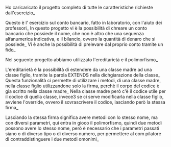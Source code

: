 Ho caricaricato il progetto completo di tutte le caratteristiche richieste dall'esercizio_

Questo è l' esercizio sul conto bancario, fatto in laboratorio, con l'aiuto dei professori_
In questo progetto vi è la possibilità di chreare un conto bancario che possiede il nome, che non è altro che una sequenza alfanumerica indicativa, e il bilancio, ovvero la quantità di denaro che si possiede_
Vi è anche la possibilità di prelevare dal proprio conto tramite un fido_



Nel seguente progetto abbiamo utilizzato l'ereditarietà e il polimorfismo_

L'ereditarietà è la possibilità di estendere da una classe madre ad una classe figlio, tramite la parola EXTENDS nella dichgiarazione della classe_ Questa funzionalità ci permette di utilizzare i metodi, di una classe madre, nella classe figlio utilizzandone solo la firma, perchè il corpo del codice è gia scritto nella classe madre_
Nella classe madre però c'è il codice utile per il codice di quella classe, invece3 se ci serve modificarla nella classe figlio, avviene l'override, ovvero il sovrascrivere il codice, lasciando però la stessa firma_

Lasciando la stessa firma significa avere metodi con lo stesso nome, ma con diversi parametri, qui entra in gioco il polimorfismo, quindi due metodi possono avere lo stesso nome, però è necessario che i parametri passati siano o di diverso tipo o di diverso numero, per permettere al com pilatore di contraddistinguere i due metodi omonimi_
